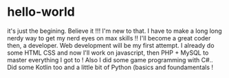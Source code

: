 # hello-world
it's just the begining. Believe it !!!
I'm new to that. I have to make a long long nerdy way to get my nerd eyes on max skills !!
I'll become a great coder then, a developer. Web development will be my first attempt.
I already do some HTML CSS and now I'll work on javascript, then PHP + MySQL to master everything I got to !
Also I did some game programming with C#..
Did some Kotlin too and a little bit of Python (basics and foundamentals !
